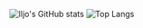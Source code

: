 ![Iljo's GitHub stats](https://github-readme-stats.vercel.app/api?username=iljo-dp\&show_icons=true\&theme=onedark\&show=reviews,discussions_started,discussions_answered,prs_merged,prs_merged_percentage) ![Top Langs](https://github-readme-stats.vercel.app/api/top-langs/?username=iljo-dp&langs_count=8&theme=onedark)
